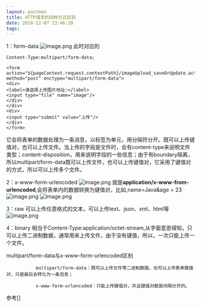 ```yaml
---
layout: postman
title: HTTP请求的四种方式区别
date: 2018-12-07 13:46:28
tags:
---
```

1：form-data
![image.png](https://user-gold-cdn.xitu.io/2018/12/21/167cf2609a81690a?w=886&h=147&f=png&s=2001)
此时对应的
```
Content-Type:multipart/form-data;
```
```
<form action="${pageContext.request.contextPath}/imageUpload_saveOrUpdate.action" method="post" enctype="multipart/form-data"> 
<div> 
<label>请选择上传图片地址:</label> 
<input type="file" name="image"/> 
</div> 
</div> 
<div> 
<input type="submit" value="上传"/> 
</div> 
</form> 
```
它会将表单的数据处理为一条消息，以标签为单元，用分隔符分开。既可以上传键值对，也可以上传文件。当上传的字段是文件时，会有content-type来说明文件类型；content-disposition，用来说明字段的一些信息；由于有boundary隔离，所以multipart/form-data既可以上传文件，也可以上传键值对，它采用了键值对的方式，所以可以上传多个文件。

2：x-www-form-urlencoded
![image.png](https://user-gold-cdn.xitu.io/2018/12/21/167cf2609a9026c8?w=1033&h=90&f=png&s=1795)
就是**application/x-www-from-urlencoded**,会将表单内的数据转换为键值对，比如,name=Java&age = 23
![image.png](https://user-gold-cdn.xitu.io/2018/12/21/167cf2609adcdcaf?w=658&h=296&f=png&s=25955)
![image.png](https://user-gold-cdn.xitu.io/2018/12/21/167cf2609b0359e9?w=507&h=234&f=png&s=17279)

3：raw
可以上传任意格式的文本，可以上传text、json、xml、html等
![image.png](https://user-gold-cdn.xitu.io/2018/12/21/167cf2609af8f3cf?w=754&h=419&f=png&s=30029)

4：binary
相当于Content-Type:application/octet-stream,从字面意思得知，只可以上传二进制数据，通常用来上传文件，由于没有键值，所以，一次只能上传一个文件。





multipart/form-data与x-www-form-urlencoded区别

               multipart/form-data：既可以上传文件等二进制数据，也可以上传表单键值对，只是最后会转化为一条信息；

               x-www-form-urlencoded：只能上传键值对，并且键值对都是间隔分开的。
参考[]